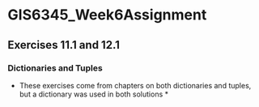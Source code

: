 # GIS6345_Week6Assignment
## Exercises 11.1 and 12.1
### Dictionaries and Tuples 
* These exercises come from chapters on both dictionaries and tuples, but a dictionary was used in both solutions *
